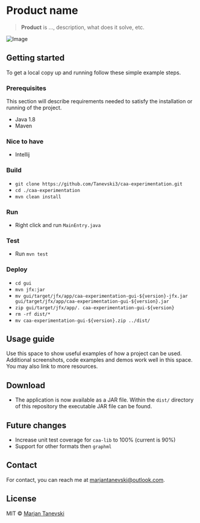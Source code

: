 # Product name
> **Product** is ..., description, what does it solve, etc.

![Image](header.png)

## Getting started 
To get a local copy up and running follow these simple example steps.

### Prerequisites
This section will describe requirements needed to satisfy the installation or running of the project.

 - Java 1.8
 - Maven
 
### Nice to have
 - Intellij

### Build
 - `git clone https://github.com/Tanevski3/caa-experimentation.git`
 - `cd ./caa-experimentation`
 - `mvn clean install`
 
### Run
 - Right click and run `MainEntry.java`
 
### Test
 - Run `mvn test`
 
### Deploy
 - `cd gui`
 - `mvn jfx:jar`
 - `mv gui/target/jfx/app/caa-experimentation-gui-${version}-jfx.jar gui/target/jfx/app/caa-experimentation-gui-${version}.jar`
 - `zip gui/target/jfx/app/. caa-experimentation-gui-${version}`
 - `rm -rf dist/*`
 - `mv caa-experimentation-gui-${version}.zip ../dist/`

## Usage guide
Use this space to show useful examples of how a project can be used. Additional screenshots, code examples and demos work well in this space. You may also link to more resources.  

## Download
 - The application is now available as a JAR file. Within the `dist/` directory of this repository the executable JAR file can be found.

## Future changes
 - Increase unit test coverage for `caa-lib` to 100% (current is 90%)
 - Support for other formats then `graphml`
 
## Contact

For contact, you can reach me at [marjantanevski@outlook.com](marjantanevski@outlook.com).

## License

MIT © [Marjan Tanevski](marjantanevski@outlook.com)
